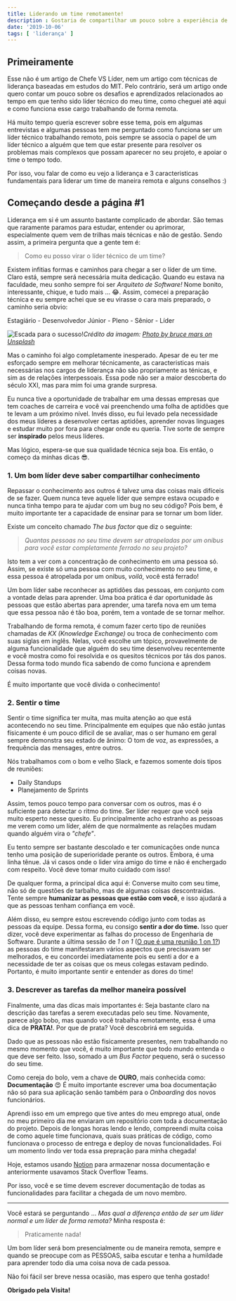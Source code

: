 ```yaml
---
title: Liderando um time remotamente!
description : Gostaria de compartilhar um pouco sobre a experiência de ser um líder técnico trabalhando remotamente.
date: '2019-10-06'
tags: [ 'liderança' ]
---
```


## Primeiramente

Esse não é um artigo de Chefe VS Líder, nem um artigo com técnicas de liderança baseadas em estudos do MIT.
Pelo contrário, será um artigo onde quero contar um pouco sobre os desafios e aprendizados relacionados ao tempo em que tenho sido líder técnico do meu time, como cheguei até aqui e como funciona esse cargo trabalhando de forma remota.

Há muito tempo queria escrever sobre esse tema, pois em algumas entrevistas e algumas pessoas tem me perguntado como funciona ser um líder técnico trabalhando remoto, pois sempre se associa o papel de um líder técnico a alguém que tem que estar presente para resolver os problemas mais complexos que possam aparecer no seu projeto, e apoiar o time o tempo todo.

Por isso, vou falar de como eu vejo a liderança e 3 caracteristicas fundamentais para liderar um time de maneira remota e alguns conselhos :)

## Começando desde a página #1

Liderança em si é um assunto bastante complicado de abordar. São temas que raramente paramos para estudar, entender ou aprimorar, especialmente quem vem de trilhas mais técnicas e não de gestão. Sendo assim, a primeira pergunta que a gente tem é:

> Como eu posso virar o líder técnico de um time?

Existem infitias formas e caminhos para chegar a ser o líder de um time. Claro está, sempre será necessária muita dedicação.
Quando eu estava na faculdade, meu sonho sempre foi ser *Arquiteto de Software!* Nome bonito, interessante, chique, e tudo mais ... 😂. Assim, comecei a preparação técnica e eu sempre achei que se eu virasse o cara mais preparado, o caminho seria obvio:

Estagiário - Desenvolvedor Júnior - Pleno - Sênior - Líder

![Escada para o sucesso!](/assets/happiness.jpg)*Crédito da imagem: [Photo by bruce mars on Unsplash](https://unsplash.com/photos/AndE50aaHn4)*

Mas o caminho foi algo completamente inesperado. Apesar de eu ter me esforçado sempre em melhorar técnicamente, as caracteristicas mais necessárias nos cargos de liderança não são propriamente as ténicas, e sim as de relações interpessoais. Essa pode não ser a maior descoberta do século XXI, mas para mim foi uma grande surpresa.

Eu nunca tive a oportunidade de trabalhar em uma dessas empresas que tem coaches de carreira e você vai preenchendo uma folha de aptidões que te levam a um próximo nível. Invés disso, eu fui levado pela necessidade dos meus líderes a desenvolver certas aptidões, aprender novas linguages e estudar muito por fora para chegar onde eu queria. Tive sorte de sempre ser **inspirado** pelos meus líderes.

Mas lógico, espera-se que sua qualidade técnica seja boa. Eis então, o começo da minhas dicas 😎.

### 1. Um bom líder deve saber compartilhar conhecimento

Repassar o conhecimento aos outros é talvez uma das coisas mais difíceis de se fazer. Quem nunca teve aquele líder que sempre estava ocupado e nunca tinha tempo para te ajudar com um bug no seu código? Pois bem, é muito importante ter a capacidade de ensinar para se tornar um bom líder.

Existe um conceito chamado *The bus factor* que diz o seguinte:

> *Quantas pessoas no seu time devem ser atropeladas por um onibus para você estar completamente ferrado no seu projeto?*

Isto tem a ver com a concentração de conhecimento em uma pessoa só. Assim, se existe só uma pessoa com muito conhecimento no seu time, e essa pessoa é atropelada por um onibus, *voilá*, você está ferrado!

Um bom líder sabe reconhecer as aptidões das pessoas, em conjunto com a vontade delas para aprender. Uma boa prática é dar oportunidade às pessoas que estão abertas para aprender, uma tarefa nova em um tema que essa pessoa não é tão boa, porém, tem a vontade de se tornar melhor.

Trabalhando de forma remota, é comum fazer certo tipo de reuniões chamadas de *KX (Knowledge Exchange)* ou troca de conhecimento com suas siglas em inglês. Nelas, você escolhe um tópico, provavelmente de alguma funcionalidade que alguém do seu time desenvolveu recentemente e você mostra como foi resolvida e os quesitos técnicos por tás dos panos. Dessa forma todo mundo fica sabendo de como funciona e aprendem coisas novas.

É muito importante que você divida o conhecimento!

### 2. Sentir o time

Sentir o time significa ter muita, mas muita atenção ao que está acontecendo no seu time. Principalmente em equipes que não estão juntas físicamente é um pouco dificil de se avaliar, mas o ser humano em geral sempre demonstra seu estado de ânimo: O tom de voz, as expressões, a frequência das mensages, entre outros.

Nós trabalhamos com o bom e velho Slack, e fazemos somente dois tipos de reuniões:

- Daily Standups
- Planejamento de Sprints

Assim, temos pouco tempo para conversar com os outros, mas é o suficiente para detectar o ritmo do time.
Ser líder requer que você seja muito esperto nesse quesito. Eu principalmente acho estranho as pessoas me verem como um líder, além de que normalmente as relações mudam quando alguém vira o *"chefe"*.

Eu tento sempre ser bastante descolado e ter comunicações onde nunca tenho uma posição de superioridade perante os outros. Embora, é uma linha tênue. Já vi casos onde o lider vira amigo do time e não é enchergado com respeito. Você deve tomar muito cuidado com isso!

De qualquer forma, a principal dica aqui é: Converse muito com seu time, não só de questões de tarbalho, mas de algumas coisas descontraidas. Tente sempre **humanizar as pessoas que estão com você**, e isso ajudará a que as pessoas tenham confiança em você.

Além disso, eu sempre estou escrevendo código junto com todas as pessoas da equipe. Dessa forma, eu consigo **sentir a dor do time.** Isso quer dizer, você deve experimentar as falhas do processo de Engenharia de Software. Durante a última sessão de *1 on 1* ([O que é uma reunião 1 on 1?](https://qulture.rocks/blog/como-fazer-uma-one-on-one-e-por-que/)) as pessoas do time manifestaram vários aspectos que precisavam ser melhorados, e eu concordei imediatamente pois eu senti a dor e a necessidade de ter as coisas que os meus colegas estavam pedindo. Portanto, é muito importante sentir e entender as dores do time!

### 3. Descrever as tarefas da melhor maneira possível

Finalmente, uma das dicas mais importantes é: Seja bastante claro na descrição das tarefas a serem executadas pelo seu time.
Novamente, parece algo bobo, mas quando você trabalha remotamente, essa é uma dica de **PRATA!**. Por que de prata? Você descobrirá em seguida.

Dado que as pessoas não estão fisicamente presentes, nem trabalhando no mesmo momento que você, é muito importante que todo mundo entenda o que deve ser feito. Isso, somado a um *Bus Factor* pequeno, será o sucesso do seu time.

Como cereja do bolo, vem a chave de **OURO**, mais conhecida como: **Documentação** 😍
É muito importante escrever uma boa documentação não só para sua aplicação senão também para o *Onboarding* dos novos funcionários.

Aprendi isso em um emprego que tive antes do meu emprego atual, onde no meu primeiro dia me enviaram um repositório com toda a documentação do projeto. Depois de longas horas lendo e lendo, compreendi muita coisa de como aquele time funcionava, quais suas práticas de código, como funcionava o processo de entrega e deploy de novas funcionalidades. Foi um momento lindo ver toda essa prepração para minha chegada!

Hoje, estamos usando [Notion](https://www.notion.so/) para armazenar nossa documentação e anteriormente usavamos Stack Overflow Teams.

Por isso, você e se time devem escrever documentação de todas as funcionalidades para facilitar a chegada de um novo membro.

---

Você estará se perguntando ... *Mas qual a diferença então de ser um líder normal e um líder de forma remota?*
Minha resposta é:

> Praticamente nada!

Um bom líder será bom presencialmente ou de maneira remota, sempre e quando se preocupe com as PESSOAS, saiba escutar e tenha a humildade para aprender todo dia uma coisa nova de cada pessoa.

Não foi fácil ser breve nessa ocasião, mas espero que tenha gostado!

**Obrigado pela Visita!**